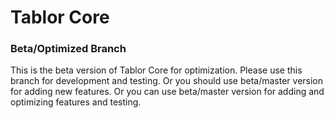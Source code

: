 # Tablor Core

### Beta/Optimized Branch

This is the beta version of Tablor Core for optimization. Please use this branch for development and testing.
Or you should use beta/master version for adding new features.
Or you can use beta/master version for adding and optimizing features and testing.
